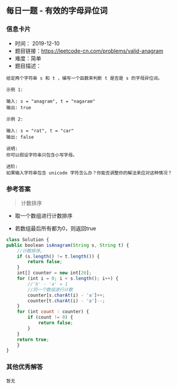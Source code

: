 ## 每日一题 - 有效的字母异位词

### 信息卡片

- 时间： 2019-12-10
- 题目链接：https://leetcode-cn.com/problems/valid-anagram
- 难度：简单
- 题目描述：

```
给定两个字符串 s 和 t ，编写一个函数来判断 t 是否是 s 的字母异位词。

示例 1:

输入: s = "anagram", t = "nagaram"
输出: true

示例 2:

输入: s = "rat", t = "car"
输出: false

说明:
你可以假设字符串只包含小写字母。

进阶:
如果输入字符串包含 unicode 字符怎么办？你能否调整你的解法来应对这种情况？
```



### 参考答案

> 计数排序

- 取一个数组进行计数排序

- 若数组最后所有都为0，则返回true

  

```js
class Solution {
public boolean isAnagram(String s, String t) {
    //计数排序。
    if (s.length() != t.length()) {
        return false;
    }
    int[] counter = new int[26];
    for (int i = 0; i < s.length(); i++) {
        //'b' - 'a' = 1
        //同一个数组进行计数
        counter[s.charAt(i) - 'a']++;
        counter[t.charAt(i) - 'a']--;
    }
    for (int count : counter) {
        if (count != 0) {
            return false;
        }
    }
    return true;
    }
}
```



### 其他优秀解答

```
暂无
```

